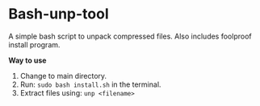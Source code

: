 # Bash-unp-tool
A simple bash script to unpack compressed files. 
Also includes foolproof install program.

**Way to use**
1. Change to main directory.
2. Run: 
``
sudo bash install.sh
``
in the terminal.
3. Extract files using: 
``
unp <filename>
``


